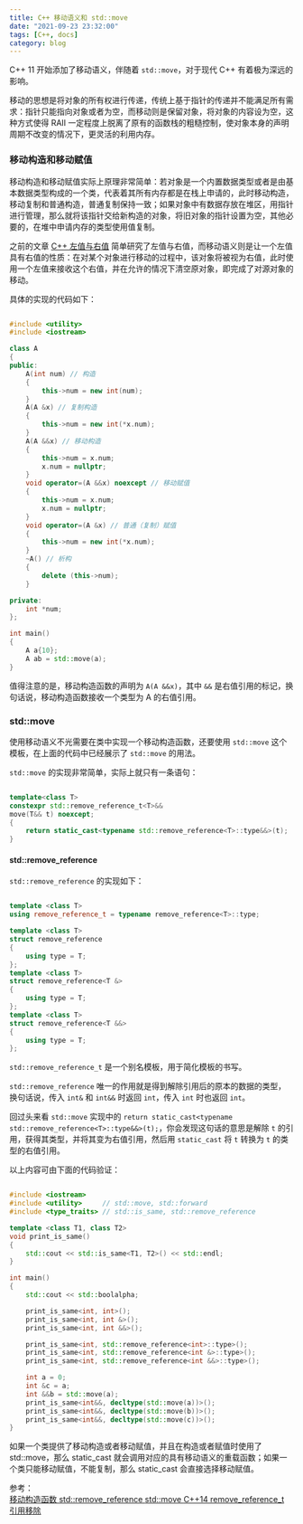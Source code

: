 ```yaml
---
title: C++ 移动语义和 std::move
date: "2021-09-23 23:32:00"
tags: [C++, docs]
category: blog
---
```

C++ 11 开始添加了移动语义，伴随着 `std::move`，对于现代 C++ 有着极为深远的影响。

<!-- more -->

移动的思想是将对象的所有权进行传递，传统上基于指针的传递并不能满足所有需求：指针只能指向对象或者为空，而移动则是保留对象，将对象的内容设为空，这种方式使得 RAII 一定程度上脱离了原有的函数栈的粗糙控制，使对象本身的声明周期不改变的情况下，更灵活的利用内存。

### 移动构造和移动赋值

移动构造和移动赋值实际上原理非常简单：若对象是一个内置数据类型或者是由基本数据类型构成的一个类，代表着其所有内存都是在栈上申请的，此时移动构造，移动复制和普通构造，普通复制保持一致；如果对象中有数据存放在堆区，用指针进行管理，那么就将该指针交给新构造的对象，将旧对象的指针设置为空，其他必要的，在堆中申请内存的类型使用值复制。

之前的文章 [C++ 左值与右值](/blog/2020/12/09/Cpp-Lvalue-and-Rvalue/) 简单研究了左值与右值，而移动语义则是让一个左值具有右值的性质：在对某个对象进行移动的过程中，该对象将被视为右值，此时使用一个左值来接收这个右值，并在允许的情况下清空原对象，即完成了对源对象的移动。

具体的实现的代码如下：

```cpp

#include <utility>
#include <iostream>

class A
{
public:
    A(int num) // 构造
    {
        this->num = new int(num);
    }
    A(A &x) // 复制构造
    {
        this->num = new int(*x.num);
    }
    A(A &&x) // 移动构造
    {
        this->num = x.num;
        x.num = nullptr;
    }
    void operator=(A &&x) noexcept // 移动赋值
    {
        this->num = x.num;
        x.num = nullptr;
    }
    void operator=(A &x) // 普通（复制）赋值
    {
        this->num = new int(*x.num);
    }
    ~A() // 析构
    {
        delete (this->num);
    }

private:
    int *num;
};

int main()
{
    A a{10};
    A ab = std::move(a);
}

```

值得注意的是，移动构造函数的声明为 `A(A &&x)`，其中 `&&` 是右值引用的标记，换句话说，移动构造函数接收一个类型为 A 的右值引用。

### std::move

使用移动语义不光需要在类中实现一个移动构造函数，还要使用 `std::move` 这个模板，在上面的代码中已经展示了 `std::move` 的用法。

`std::move` 的实现非常简单，实际上就只有一条语句：

```cpp

template<class T>
constexpr std::remove_reference_t<T>&&
move(T&& t) noexcept;
{
    return static_cast<typename std::remove_reference<T>::type&&>(t);
}

```

#### std::remove_reference

`std::remove_reference` 的实现如下：

```cpp

template <class T>
using remove_reference_t = typename remove_reference<T>::type;

template <class T>
struct remove_reference
{
    using type = T;
};
template <class T>
struct remove_reference<T &>
{
    using type = T;
};
template <class T>
struct remove_reference<T &&>
{
    using type = T;
};

```

`std::remove_reference_t` 是一个别名模板，用于简化模板的书写。

`std::remove_reference` 唯一的作用就是得到解除引用后的原本的数据的类型，换句话说，传入 `int&` 和 `int&&` 时返回 `int`，传入 `int` 时也返回 `int`。

回过头来看 `std::move` 实现中的 `return static_cast<typename std::remove_reference<T>::type&&>(t);`，你会发现这句话的意思是解除 `t` 的引用，获得其类型，并将其变为右值引用，然后用 `static_cast` 将 `t` 转换为 `t` 的类型的右值引用。

以上内容可由下面的代码验证：

```cpp

#include <iostream>
#include <utility>     // std::move, std::forward
#include <type_traits> // std::is_same, std::remove_reference

template <class T1, class T2>
void print_is_same()
{
    std::cout << std::is_same<T1, T2>() << std::endl;
}

int main()
{
    std::cout << std::boolalpha;

    print_is_same<int, int>();
    print_is_same<int, int &>();
    print_is_same<int, int &&>();

    print_is_same<int, std::remove_reference<int>::type>();
    print_is_same<int, std::remove_reference<int &>::type>();
    print_is_same<int, std::remove_reference<int &&>::type>();

    int a = 0;
    int &c = a;
    int &&b = std::move(a);
    print_is_same<int&&, decltype(std::move(a))>();
    print_is_same<int&&, decltype(std::move(b))>();
    print_is_same<int&&, decltype(std::move(c))>();
}

```

如果一个类提供了移动构造或者移动赋值，并且在构造或者赋值时使用了 std::move，那么 static_cast 就会调用对应的具有移动语义的重载函数；如果一个类只能移动赋值，不能复制，那么 static_cast 会直接选择移动赋值。

<div class="ref-label">参考：</div>
<div class="ref-list">
<a href="https://zh.cppreference.com/w/cpp/language/move_constructor">
移动构造函数
</a>
<a href="https://zh.cppreference.com/w/cpp/types/remove_reference">
std::remove_reference
</a>
<a href="https://zh.cppreference.com/w/cpp/utility/move">
std::move
</a>
<a href="https://blog.csdn.net/TH_NUM/article/details/95379955">
C++14 remove_reference_t 引用移除
</a>
</div>